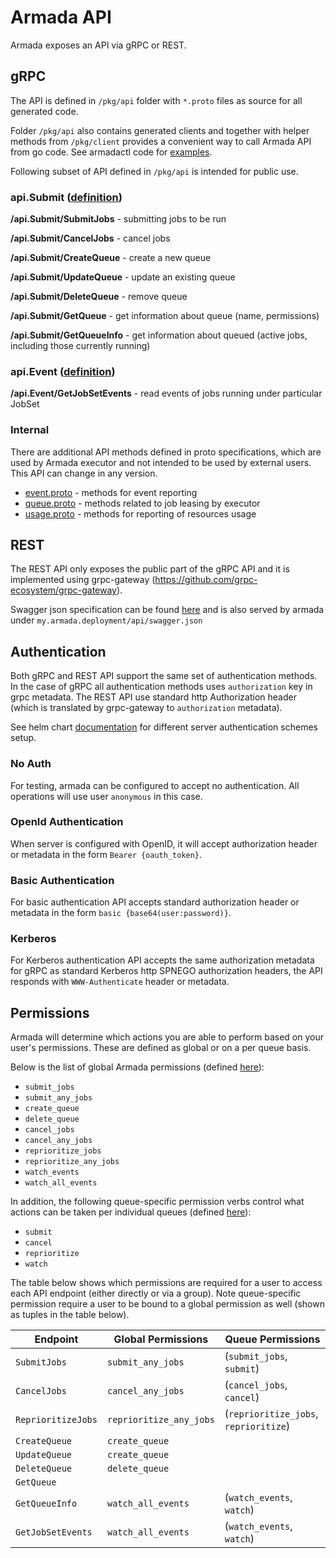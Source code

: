 # Armada API

Armada exposes an API via gRPC or REST.

## gRPC
The API is defined in `/pkg/api` folder with `*.proto` files as source for all generated code. 

Folder `/pkg/api` also contains generated clients and together with helper methods from `/pkg/client` provides a convenient way to call Armada API from go code. See armadactl code for [examples](../cmd/armadactl/cmd/submit.go).

Following subset of API defined in `/pkg/api` is intended for public use.

### api.Submit ([definition](../pkg/api/submit.proto))
 
__/api.Submit/SubmitJobs__ - submitting jobs to be run

__/api.Submit/CancelJobs__ - cancel jobs

__/api.Submit/CreateQueue__ - create a new queue

__/api.Submit/UpdateQueue__ - update an existing queue

__/api.Submit/DeleteQueue__ - remove queue

__/api.Submit/GetQueue__ - get information about queue (name, permissions)

__/api.Submit/GetQueueInfo__ - get information about queued (active jobs, including those currently running)

### api.Event  ([definition](../pkg/api/submit.proto))

__/api.Event/GetJobSetEvents__ - read events of jobs running under particular JobSet


### Internal
There are additional API methods defined in proto specifications, which are used by Armada executor and not intended to be used by external users. This API can change in any version.

- [event.proto](../pkg/api/event.proto) - methods for event reporting
- [queue.proto](../pkg/api/queue.proto) - methods related to job leasing by executor
- [usage.proto](../pkg/api/usage.proto) - methods for reporting of resources usage

## REST
The REST API only exposes the public part of the gRPC API and it is implemented using grpc-gateway (https://github.com/grpc-ecosystem/grpc-gateway).

Swagger json specification can be found [here](../pkg/api/api.swagger.json) and is also served by armada under `my.armada.deployment/api/swagger.json`

## Authentication

Both gRPC and REST API support the same set of authentication methods. In the case of gRPC all authentication methods uses `authorization` key in grpc metadata. The REST API use standard http Authorization header (which is translated by grpc-gateway to `authorization` metadata).

See helm chart [documentation](./helm/server.md#Authentication) for different server authentication schemes setup.

### No Auth
For testing, armada can be configured to accept no authentication. All operations will use user `anonymous` in this case.

### OpenId Authentication
When server is configured with OpenID, it will accept authorization header or metadata in the form `Bearer {oauth_token}`.

### Basic Authentication
For basic authentication API accepts standard authorization header or metadata in the form `basic {base64(user:password)}`.

### Kerberos
For Kerberos authentication API accepts the same authorization metadata for gRPC as standard Kerberos http SPNEGO authorization headers, the API responds with `WWW-Authenticate` header or metadata.


## Permissions

Armada will determine which actions you are able to perform based on your user's permissions.
These are defined as global or on a per queue basis.

Below is the list of global Armada permissions (defined [here](../internal/armada/permissions/permissions.go)):
* `submit_jobs`
* `submit_any_jobs`
* `create_queue`
* `delete_queue`
* `cancel_jobs`
* `cancel_any_jobs`
* `reprioritize_jobs`
* `reprioritize_any_jobs`
* `watch_events`
* `watch_all_events`

In addition, the following queue-specific permission verbs control what actions can be taken per individual queues (defined [here](../pkg/client/queue/permission_verb.go)):
* `submit`
* `cancel`
* `reprioritize`
* `watch`

The table below shows which permissions are required for a user to access each API endpoint (either directly or via a group).
Note queue-specific permission require a user to be bound to a global permission as well (shown as tuples in the table below).

| Endpoint           | Global Permissions      | Queue Permissions                     |
|--------------------|-------------------------|---------------------------------------|
| `SubmitJobs`       | `submit_any_jobs`       | (`submit_jobs`, `submit`)             |
| `CancelJobs`       | `cancel_any_jobs`       | (`cancel_jobs`, `cancel`)             |
| `ReprioritizeJobs` | `reprioritize_any_jobs` | (`reprioritize_jobs`, `reprioritize`) |
| `CreateQueue`      | `create_queue`          |                                       |
| `UpdateQueue`      | `create_queue`          |                                       |
| `DeleteQueue`      | `delete_queue`          |                                       |
| `GetQueue`         |                         |                                       |
| `GetQueueInfo`     | `watch_all_events`      | (`watch_events`, `watch`)             |
| `GetJobSetEvents`  | `watch_all_events`      | (`watch_events`, `watch`)             |
